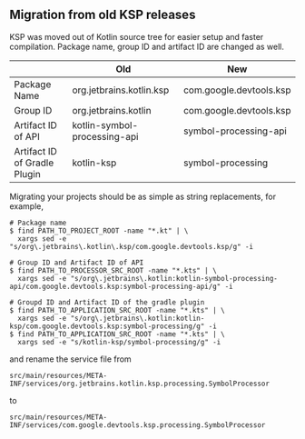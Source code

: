 ## Migration from old KSP releases
KSP was moved out of Kotlin source tree for easier setup and faster compilation.
Package name, group ID and artifact ID are changed as well.

|              | **Old** | **New** |
| ------------ | ------- | ------- |
| Package Name | org.jetbrains.kotlin.ksp | com.google.devtools.ksp |
| Group ID | org.jetbrains.kotlin | com.google.devtools.ksp |
| Artifact ID of API | kotlin-symbol-processing-api | symbol-processing-api |
| Artifact ID of Gradle Plugin | kotlin-ksp | symbol-processing |

Migrating your projects should be as simple as string replacements, for example,
```
# Package name
$ find PATH_TO_PROJECT_ROOT -name "*.kt" | \
  xargs sed -e "s/org\.jetbrains\.kotlin\.ksp/com.google.devtools.ksp/g" -i

# Group ID and Artifact ID of API
$ find PATH_TO_PROCESSOR_SRC_ROOT -name "*.kts" | \
  xargs sed -e "s/org\.jetbrains\.kotlin:kotlin-symbol-processing-api/com.google.devtools.ksp:symbol-processing-api/g" -i

# Groupd ID and Artifact ID of the gradle plugin
$ find PATH_TO_APPLICATION_SRC_ROOT -name "*.kts" | \
  xargs sed -e "s/org\.jetbrains\.kotlin:kotlin-ksp/com.google.devtools.ksp:symbol-processing/g" -i
$ find PATH_TO_APPLICATION_SRC_ROOT -name "*.kts" | \
  xargs sed -e "s/kotlin-ksp/symbol-processing/g" -i
```

and rename the service file from

```src/main/resources/META-INF/services/org.jetbrains.kotlin.ksp.processing.SymbolProcessor```

to

``` src/main/resources/META-INF/services/com.google.devtools.ksp.processing.SymbolProcessor ```

